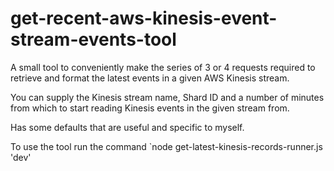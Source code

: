 # get-recent-aws-kinesis-event-stream-events-tool
A small tool to conveniently make the series of 3 or 4 requests required to retrieve and format the latest events in a given AWS Kinesis stream.

You can supply the Kinesis stream name, Shard ID and a number of minutes from which to start reading Kinesis events in the given stream from.

Has some defaults that are useful and specific to myself. 

To use the tool run the command `node get-latest-kinesis-records-runner.js 'dev'
